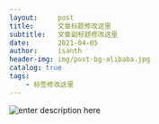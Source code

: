 ```yaml
---
layout:     post
title:      文章标题修改这里
subtitle:   文章副标题修改这里
date:       2021-04-05
author:     isanth
header-img: img/post-bg-alibaba.jpg
catalog: true
tags:
    - 标签修改这里
---
```


![enter description here](https://gitee.com/isanth/my_pic_bed/raw/master/xiaoshujiang/1617632306755.png)